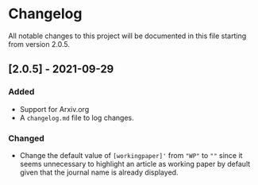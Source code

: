 # Changelog
All notable changes to this project will be documented in this file starting from version 2.0.5.

## [2.0.5] - 2021-09-29
### Added
- Support for Arxiv.org
- A `changelog.md` file to log changes.

### Changed
- Change the default value of `[workingpaper]'` from `"WP"` to `""` since it seems unnecessary to highlight an article as working paper by default given that the journal name is already displayed.
